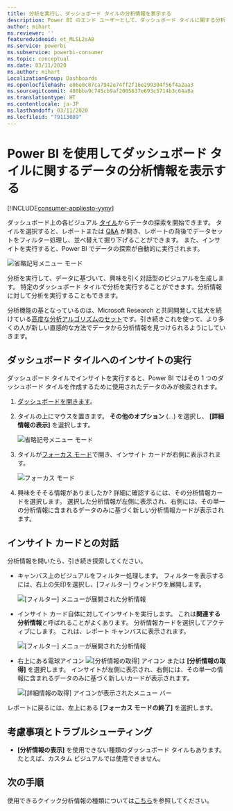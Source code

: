 ```yaml
---
title: 分析を実行し、ダッシュボード タイルの分析情報を表示する
description: Power BI のエンド ユーザーとして、ダッシュボード タイルに関する分析情報を取得する方法を説明します。
author: mihart
ms.reviewer: ''
featuredvideoid: et_MLSL2sA8
ms.service: powerbi
ms.subservice: powerbi-consumer
ms.topic: conceptual
ms.date: 03/11/2020
ms.author: mihart
LocalizationGroup: Dashboards
ms.openlocfilehash: e86e8c87ca7942e74ff2f16e299304f56f4a2aa3
ms.sourcegitcommit: 480bba9c745cb9af2005637e693c5714b3c64a8a
ms.translationtype: HT
ms.contentlocale: ja-JP
ms.lasthandoff: 03/11/2020
ms.locfileid: "79113089"
---
```

# <a name="view-data-insights-on-dashboard-tiles-with-power-bi"></a>Power BI を使用してダッシュボード タイルに関するデータの分析情報を表示する

[!INCLUDE[consumer-appliesto-yyny](../includes/consumer-appliesto-yyny.md)]

ダッシュボード上の各ビジュアル [タイル](end-user-tiles.md)からデータの探索を開始できます。 タイルを選択すると、レポートまたは [Q&A](end-user-q-and-a.md) が開き、レポートの背後でデータセットをフィルター処理し、並べ替えて掘り下げることができます。 また、インサイトを実行すると、Power BI でデータの探索が自動的に実行されます。

![省略記号メニュー モード](./media/end-user-insights/power-bi-insight.png)

分析を実行して、データに基づいて、興味を引く対話型のビジュアルを生成します。 特定のダッシュボード タイルで分析を実行することができます。分析情報に対して分析を実行することもできます。

分析機能の基となっているのは、Microsoft Research と共同開発して拡大を続けている[高度な分析アルゴリズムのセット](end-user-insight-types.md)です。引き続きこれを使って、より多くの人が新しい直感的な方法でデータから分析情報を見つけられるようにしていきます。

## <a name="run-insights-on-a-dashboard-tile"></a>ダッシュボード タイルへのインサイトの実行
ダッシュボード タイルでインサイトを実行すると、Power BI ではその 1 つのダッシュボード タイルを作成するために使用されたデータのみが検索されます。 

1. [ダッシュボードを開きます](end-user-dashboards.md)。
2. タイルの上にマウスを置きます。 **その他のオプション** (...) を選択し、 **[詳細情報の表示]** を選択します。 

    ![省略記号メニュー モード](./media/end-user-insights/power-bi-hovers.png)


3. タイルが[フォーカス モード](end-user-focus.md)で開き、インサイト カードが右側に表示されます。    
   
    ![フォーカス モード](./media/end-user-insights/power-bi-insights-tile.png)    
4. 興味をそそる情報がありましたか? 詳細に確認するには、その分析情報カードを選択します。 選択した分析情報が左側に表示され、右側には、その単一の分析情報に含まれるデータのみに基づく新しい分析情報カードが表示されます。    

 ## <a name="interact-with-the-insight-cards"></a>インサイト カードとの対話
分析情報を開いたら、引き続き探索してください。

   * キャンバス上のビジュアルをフィルター処理します。  フィルターを表示するには、右上の矢印を選択し、[フィルター] ウィンドウを展開します。

      ![[フィルター] メニューが展開された分析情報](./media/end-user-insights/power-bi-filters.png)
   
   * インサイト カード自体に対してインサイトを実行します。 これは**関連する分析情報**と呼ばれることがよくあります。 分析情報カードを選択してアクティブにします。 これは、レポート キャンバスに表示されます。
   
      ![[フィルター] メニューが展開された分析情報](./media/end-user-insights/power-bi-insight-card.png)
   
   * 右上にある電球アイコン ![[分析情報の取得] アイコン](./media/end-user-insights/power-bi-bulb-icon.png) または **[分析情報の取得]** を選択します。 インサイトが左側に表示され、右側には、その単一の情報に含まれるデータのみに基づく新しいカードが表示されます。
     
     ![[詳細情報の取得] アイコンが表示されたメニュー バー](./media/end-user-insights/power-bi-related.png)
     
レポートに戻るには、左上にある **[フォーカス モードの終了]** を選択します。

## <a name="considerations-and-troubleshooting"></a>考慮事項とトラブルシューティング
- **[分析情報の表示]** を使用できない種類のダッシュボード タイルもあります。 たとえば、カスタム ビジュアルでは使用できません。<!--[custom visuals](end-user-custom-visuals.md)-->


## <a name="next-steps"></a>次の手順
使用できるクイック分析情報の種類については[こちら](end-user-insight-types.md)を参照してください。

